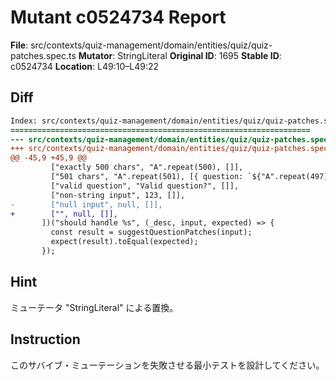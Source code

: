 # Mutant c0524734 Report

**File**: src/contexts/quiz-management/domain/entities/quiz/quiz-patches.spec.ts
**Mutator**: StringLiteral
**Original ID**: 1695
**Stable ID**: c0524734
**Location**: L49:10–L49:22

## Diff

```diff
Index: src/contexts/quiz-management/domain/entities/quiz/quiz-patches.spec.ts
===================================================================
--- src/contexts/quiz-management/domain/entities/quiz/quiz-patches.spec.ts	original
+++ src/contexts/quiz-management/domain/entities/quiz/quiz-patches.spec.ts	mutated #1695
@@ -45,9 +45,9 @@
         ["exactly 500 chars", "A".repeat(500), []],
         ["501 chars", "A".repeat(501), [{ question: `${"A".repeat(497)}...` }]],
         ["valid question", "Valid question?", []],
         ["non-string input", 123, []],
-        ["null input", null, []],
+        ["", null, []],
       ])("should handle %s", (_desc, input, expected) => {
         const result = suggestQuestionPatches(input);
         expect(result).toEqual(expected);
       });
```

## Hint

ミューテータ "StringLiteral" による置換。

## Instruction

このサバイブ・ミューテーションを失敗させる最小テストを設計してください。
